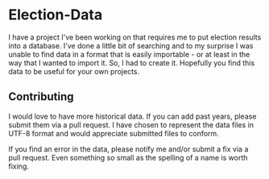 # Election-Data

I have a project I've been working on that requires me to put election results into a database.  I've done a little bit of searching and to my surprise I was unable to find data in a format that is easily importable - or at least in the way that I wanted to import it.  So, I had to create it.  Hopefully you find this data to be useful for your own projects.



## Contributing

I would love to have more historical data.  If you can add past years, please submit them via a pull request.  I have chosen to represent the data files in UTF-8 format and would appreciate submitted files to conform.

If you find an error in the data, please notify me and/or submit a fix via a pull request.  Even something so small as the spelling of a name is worth fixing.
